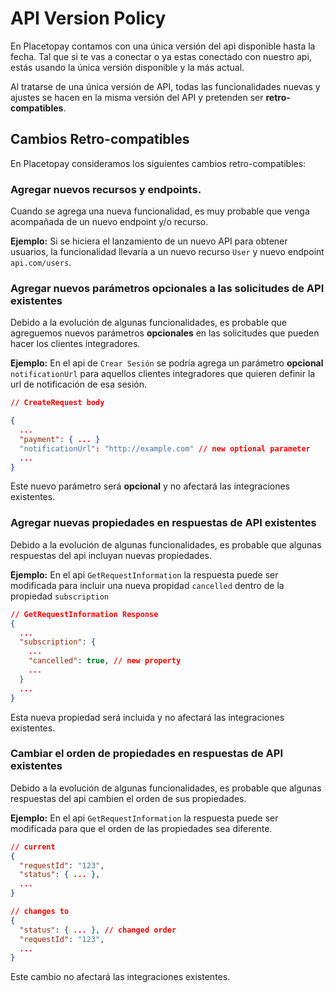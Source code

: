 # API Version Policy

En Placetopay contamos con una única versión del api disponible hasta la fecha. Tal que si te vas a conectar o ya estas conectado con nuestro api, estás usando la única versión disponible y la más actual.

Al tratarse de una única versión de API, todas las funcionalidades nuevas y ajustes se hacen en la misma versión del API y pretenden ser **retro-compatibles**.

## Cambios Retro-compatibles

En Placetopay consideramos los siguientes cambios retro-compatibles:

### Agregar nuevos recursos y endpoints.

Cuando se agrega una nueva funcionalidad, es muy probable que venga acompañada de un nuevo endpoint y/o recurso.

**Ejemplo:** Si se hiciera el lanzamiento de un nuevo API para obtener usuarios, la funcionalidad llevaría a un nuevo recurso `User` y nuevo endpoint `api.com/users`.   

### Agregar nuevos parámetros opcionales a las solicitudes de API existentes

Debido a la evolución de algunas funcionalidades, es probable que agreguemos nuevos parámetros **opcionales** en las solicitudes que pueden hacer los clientes integradores.

**Ejemplo:** En el api de `Crear Sesión` se podría agrega un parámetro **opcional** `notificationUrl` para aquellos clientes integradores que quieren definir la url de notificación de esa sesión.

```json
// CreateRequest body

{
  ...
  "payment": { ... }
  "notificationUrl": "http://example.com" // new optional parameter
  ...
}
```

Este nuevo parámetro será **opcional** y no afectará las integraciones existentes.

### Agregar nuevas propiedades en respuestas de API existentes

Debido a la evolución de algunas funcionalidades, es probable que algunas respuestas del api incluyan nuevas propiedades.

**Ejemplo:** En el api `GetRequestInformation` la respuesta puede ser modificada para incluir una nueva propidad `cancelled` dentro de la propiedad `subscription`

```json
// GetRequestInformation Response
{
  ...
  "subscription": {
    ...
    "cancelled": true, // new property
    ...
  }
  ...
}
```

Esta nueva propiedad será incluida y no afectará las integraciones existentes.

### Cambiar el orden de propiedades en respuestas de API existentes

Debido a la evolución de algunas funcionalidades, es probable que algunas respuestas del api cambien el orden de sus propiedades.

**Ejemplo:** En el api `GetRequestInformation` la respuesta puede ser modificada para que el orden de las propiedades sea diferente.

```json
// current
{
  "requestId": "123",
  "status": { ... },
  ...
}

// changes to
{
  "status": { ... }, // changed order
  "requestId": "123",
  ...
}
```

Este cambio no afectará las integraciones existentes.

